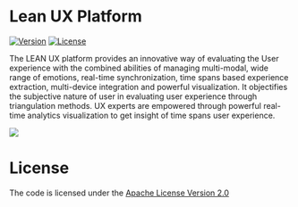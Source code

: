 # Lean UX Platform
[![Version](https://img.shields.io/badge/mining%20minds-version%202.5-green.svg)](http://uclab.khu.ac.kr/LeanUX/)
[![License](https://img.shields.io/badge/Apache%20License%20-Version%202.0-yellowgreen.svg)](https://www.apache.org/licenses/LICENSE-2.0)

<!--Lean UX Platform combines the different measurements using Mixed-Method approach to acquire the complete picture of user emotional experience-->

The LEAN UX platform provides an innovative way of evaluating the User experience with the combined abilities of managing multi-modal, wide range of emotions, real-time synchronization, time spans based experience extraction, multi-device integration and powerful visualization. It objectifies the subjective nature of user in evaluating user experience through triangulation methods. UX experts are empowered through powerful real-time analytics visualization to get insight of time spans user experience.

[<img src="http://uclab.khu.ac.kr/LeanUX/wp-content/uploads/2017/07/architecturalview-1.png">](http://uclab.khu.ac.kr/LeanUX/)



# License
The code is licensed under the [Apache License Version 2.0](http://www.apache.org/licenses/LICENSE-2.0)
